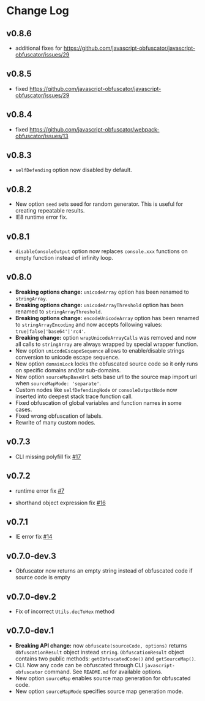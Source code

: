 Change Log
===
v0.8.6
---
* additional fixes for https://github.com/javascript-obfuscator/javascript-obfuscator/issues/29

v0.8.5
---
* fixed https://github.com/javascript-obfuscator/javascript-obfuscator/issues/29

v0.8.4
---
* fixed https://github.com/javascript-obfuscator/webpack-obfuscator/issues/13

v0.8.3
---
* `selfDefending` option now disabled by default.

v0.8.2
---
* New option `seed` sets seed for random generator. This is useful for creating repeatable results.
* IE8 runtime error fix.

v0.8.1
---
* `disableConsoleOutput` option now replaces `console.xxx` functions on empty function instead of infinity loop.

v0.8.0
---
* **Breaking options change:** `unicodeArray` option has been renamed to `stringArray`.
* **Breaking options change:** `unicodeArrayThreshold` option has been renamed to `stringArrayThreshold`.
* **Breaking options change:** `encodeUnicodeArray` option has been renamed to `stringArrayEncoding` and now accepts following values: `true|false|'base64'|'rc4'`.
* **Breaking change:** option `wrapUnicodeArrayCalls` was removed and now all calls to `stringArray` are always wrapped by special wrapper function.
* New option `unicodeEscapeSequence` allows to enable/disable strings conversion to unicode escape sequence.
* New option `domainLock` locks the obfuscated source code so it only runs on specific domains and/or sub-domains.
* New option `sourceMapBaseUrl` sets base url to the source map import url when `sourceMapMode: 'separate'`.
* Custom nodes like `selfDefendingNode` or `consoleOutputNode` now inserted into deepest stack trace function call.
* Fixed obfuscation of global variables and function names in some cases.
* Fixed wrong obfuscation of labels.
* Rewrite of many custom nodes.

v0.7.3
---
* CLI missing polyfill fix [#17](https://github.com/sanex3339/javascript-obfuscator/issues/17)

v0.7.2
---
* runtime error fix [#7](https://github.com/sanex3339/webpack-obfuscator/issues/7)

* shorthand object expression fix [#16](https://github.com/sanex3339/javascript-obfuscator/issues/16)

v0.7.1
---
* IE error fix [#14](https://github.com/sanex3339/javascript-obfuscator/issues/14)

v0.7.0-dev.3
---
* Obfuscator now returns an empty string instead of obfuscated code if source code is empty

v0.7.0-dev.2
---
* Fix of incorrect `Utils.decToHex` method

v0.7.0-dev.1
---
* **Breaking API change:** now `obfuscate(sourceCode, options)` returns `ObfuscationResult` object instead `string`. `ObfuscationResult` object contains two public methods: `getObfuscatedCode()` and `getSourceMap()`.
* CLI. Now any code can be obfuscated through CLI `javascript-obfuscator` command. See `README.md` for available options. 
* New option `sourceMap` enables source map generation for obfuscated code.
* New option `sourceMapMode` specifies source map generation mode.